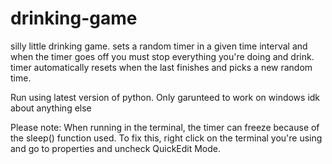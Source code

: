 # drinking-game
silly little drinking game. sets a random timer in a given time interval and when the timer goes off you must stop everything you're doing and drink. timer automatically resets when the last finishes and picks a new random time.

Run using latest version of python. Only garunteed to work on windows idk about anything else

Please note: 
When running in the terminal, the timer can freeze because of the sleep() function used. To fix this, right click on the terminal you're using and go to properties and uncheck QuickEdit Mode.
